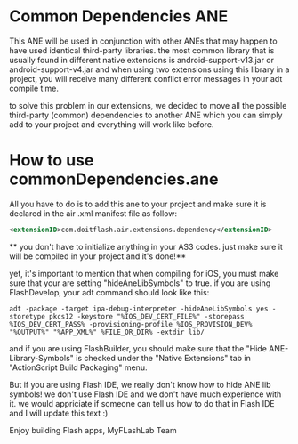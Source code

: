 # Common Dependencies ANE
This ANE will be used in conjunction with other ANEs that may happen to have used identical third-party libraries. the most common library that is usually found in different native extensions is android-support-v13.jar or android-support-v4.jar and when using two extensions using this library in a project, you will receive many different conflict error messages in your adt compile time.

to solve this problem in our extensions, we decided to move all the possible third-party (common) dependencies to another ANE which you can simply add to your project and everything will work like before.

# How to use commonDependencies.ane
All you have to do is to add this ane to your project and make sure it is declared in the air .xml manifest file as follow:

```xml
<extensionID>com.doitflash.air.extensions.dependency</extensionID>
```

** you don't have to initialize anything in your AS3 codes. just make sure it will be compiled in your project and it's done!**

yet, it's important to mention that when compiling for iOS, you must make sure that your are setting "hideAneLibSymbols" to true. if you are using FlashDevelop, your adt command should look like this:

```
adt -package -target ipa-debug-interpreter -hideAneLibSymbols yes -storetype pkcs12 -keystore "%IOS_DEV_CERT_FILE%" -storepass %IOS_DEV_CERT_PASS% -provisioning-profile %IOS_PROVISION_DEV% "%OUTPUT%" "%APP_XML%" %FILE_OR_DIR% -extdir lib/
```

and if you are using FlashBuilder, you should make sure that the "Hide ANE-Library-Symbols" is checked under the "Native Extensions" tab in "ActionScript Build Packaging" menu.

But if you are using Flash IDE, we really don't know how to hide ANE lib symbols! we don't use Flash IDE and we don't have much experience with it. we would appriciate if someone can tell us how to do that in Flash IDE and I will update this text :)

Enjoy building Flash apps,
MyFLashLab Team